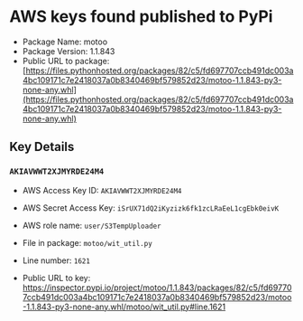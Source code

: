 # AWS keys found published to PyPi

* Package Name: motoo
* Package Version: 1.1.843
* Public URL to package: [https://files.pythonhosted.org/packages/82/c5/fd697707ccb491dc003a4bc109171c7e2418037a0b8340469bf579852d23/motoo-1.1.843-py3-none-any.whl](https://files.pythonhosted.org/packages/82/c5/fd697707ccb491dc003a4bc109171c7e2418037a0b8340469bf579852d23/motoo-1.1.843-py3-none-any.whl)

## Key Details

### `AKIAVWWT2XJMYRDE24M4`

* AWS Access Key ID: `AKIAVWWT2XJMYRDE24M4`
* AWS Secret Access Key: `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` 
* AWS role name: `user/S3TempUploader`
* File in package: `motoo/wit_util.py`
* Line number: `1621`

* Public URL to key: https://inspector.pypi.io/project/motoo/1.1.843/packages/82/c5/fd697707ccb491dc003a4bc109171c7e2418037a0b8340469bf579852d23/motoo-1.1.843-py3-none-any.whl/motoo/wit_util.py#line.1621


